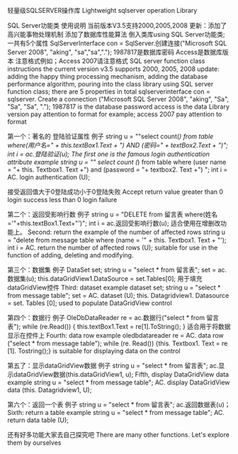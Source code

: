 轻量级SQLSERVER操作库
Lightweight sqlserver operation Library

SQL Server功能类 使用说明 当前版本V3.5支持2000,2005,2008 更新：添加了高兴能事物处理机制 添加了数据库性能算法 倒入类库using SQL Server功能类; 一共有5个属性 SqlServerInterface con = SqlServer.创建连接("Microsoft SQL Server 2008", "aking", "sa","sa","."); 1987817是数据库密码 Access是数据库版本 注意格式例如；Access 2007请注意格式
SQL server function class instructions the current version v3.5 supports 2000, 2005, 2008 update: adding the happy thing processing mechanism, adding the database performance algorithm, pouring into the class library using SQL server function class; there are 5 properties in total sqlserverinterface con = sqlserver. Create a connection ("Microsoft SQL Server 2008", "aking", "Sa", "Sa", "Sa", "."); 1987817 is the database password access is the data Library version pay attention to format for example; access 2007 pay attention to format

第一个：著名的 登陆验证属性 例子 string u = ""select count(*) from table where(用户名=" + this.textBox1.Text + ") AND (密码=" + textBox2.Text + ")"; int i = ac.登陆验证(u);
The first one is the famous login authentication attribute example string u = "" select count (*) from table where (user name = "+ this. Textbox1. Text +") and (password = "+ textbox2. Text +") "; int i = AC. login authentication (U);

接受返回值大于0登陆成功小于0登陆失败
Accept return value greater than 0 login success less than 0 login failure

第二个：返回受影响行数 例子 string u = "DELETE from 留言表 where(姓名='"+this.textBox1.Text+"')"; int i = ac.返回受影响行数(u); 适合使用在增删改功能上。
Second: return the example of the number of affected rows string u = "delete from message table where (name = '" + this. Textbox1. Text + "'); int i = AC. return the number of affected rows (U); suitable for use in the function of adding, deleting and modifying.

第三个：数据集 例子 DataSet set; string u = "select * from 留言表"; set = ac.数据集(u); this.dataGridView1.DataSource = set.Tables[0]; 用于填充dataGridView控件
Third: dataset example dataset set; string u = "select * from message table"; set = AC. dataset (U); this. Datagridview1. Datasource = set. Tables [0]; used to populate DataGridView control

第四个：数据行 例子 OleDbDataReader re = ac.数据行("select * from 留言表"); while (re.Read()) { this.textBox1.Text = re[1].ToString(); } 适合用于将数据显示在控件上
Fourth: data row example oledbdatareader re = AC. data row ("select * from message table"); while (re. Read()) {this. Textbox1. Text = re [1]. Tostring();} is suitable for displaying data on the control

第五了：显示dataGridView数据 例子 string u = "select * from 留言表"; ac.显示dataGridView数据(this.dataGridView1, u);
Fifth, display DataGridView data example string u = "select * from message table"; AC. display DataGridView data (this. Datagridview1, U);

第六个：返回一个表 例子 string u = "select * from 留言表"; ac.返回数据表(u)；
Sixth: return a table example string u = "select * from message table"; AC. return data table (U);

还有好多功能大家去自己探究吧
There are many other functions. Let's explore them by ourselves
